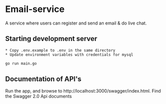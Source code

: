 # Email-service
A service where users can register and send an email &amp; do live chat.

## Starting development server
    * Copy .env.example to .env in the same directory
    * Update environment variables with credentials for mysql

```bash
go run main.go
```

## Documentation of API's
Run the app, and browse to http://localhost:3000/swagger/index.html. Find the Swagger 2.0 Api documents